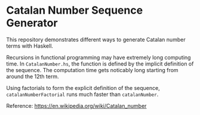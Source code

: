 # Catalan Number Sequence Generator

This repository demonstrates different ways to generate Catalan number terms with Haskell.

Recursions in functional programming may have extremely long computing time. In `CatalanNumber.hs`, the function is defined by the implicit definition of the sequence. The computation time gets noticably long starting from around the 12th term.

Using factorials to form the explicit definition of the sequence, `catalanNumberFactorial` runs much faster than `catalanNumber`.

Reference: https://en.wikipedia.org/wiki/Catalan_number